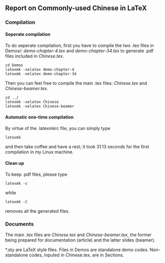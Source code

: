 ## Report on Commonly-used Chinese in LaTeX
### Compilation
#### Seperate compilation
To do seperate compilation, first you have to compile the two .tex files in Demos/: *demo-chapter-4.tex* and *demo-chapter-34.tex* to generate .pdf files included in *Chinese.tex*.

    cd Demos
    latexmk -xelatex demo-chapter-4
    latexmk -xelatex demo-chapter-34
Then you can feel free to compile the main .tex files: *Chinese.tex* and *Chinese-beamer.tex*.

    cd ../
    latexmk -xelatex Chinese
    latexmk -xelatex Chinese-beamer

#### Automatic one-time compilation
By virtue of the .latexmkrc file, you can simply type

    latexmk
and then take coffee and have a rest; it took 31.13 seconds for the first compilation in my Linux machine.

#### Clean up
To keep .pdf files, please type

    latexmk -c
while

    latexmk -C
removes all the generated files.

### Documents
The main .tex files are *Chinese.tex* and *Chinese-beamer.tex*, the former being prepared for documentation (article) and the latter slides (beamer).

*.sty are LaTeX style files. Files in Demos are standalone demo codes. Non-standalone codes, inputed in Chinese.tex, are in Sections.
